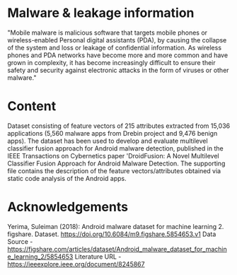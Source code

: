# Malware & leakage information
"Mobile malware is malicious software that targets mobile phones or wireless-enabled Personal digital assistants (PDA), by causing the collapse of the system and loss or leakage of confidential information. As wireless phones and PDA networks have become more and more common and have grown in complexity, it has become increasingly difficult to ensure their safety and security against electronic attacks in the form of viruses or other malware."

# Content
Dataset consisting of feature vectors of 215 attributes extracted from 15,036 applications (5,560 malware apps from Drebin project and 9,476 benign apps). The dataset has been used to develop and evaluate multilevel classifier fusion approach for Android malware detection, published in the IEEE Transactions on Cybernetics paper 'DroidFusion: A Novel Multilevel Classifier Fusion Approach for Android Malware Detection. The supporting file contains the description of the feature vectors/attributes obtained via static code analysis of the Android apps.

# Acknowledgements
Yerima, Suleiman (2018): Android malware dataset for machine learning 2. figshare. Dataset. https://doi.org/10.6084/m9.figshare.5854653.v1
Data Source - https://figshare.com/articles/dataset/Android_malware_dataset_for_machine_learning_2/5854653
Literature URL - https://ieeexplore.ieee.org/document/8245867
